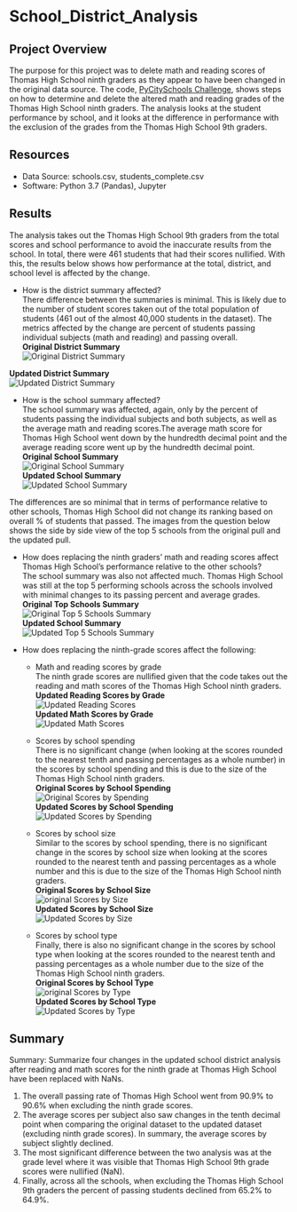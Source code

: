 # School_District_Analysis

## Project Overview
The purpose for this project was to delete math and reading scores of Thomas High School ninth graders as they appear to have been changed in the original data source. The code, [PyCitySchools Challenge](https://github.com/jinnabelle/School_District_Analysis/blob/main/PyCitySchools_Challenge.ipynb), shows steps on how to determine and delete the altered math and reading grades of the Thomas High School ninth graders. The analysis looks at the student performance by school, and it looks at the difference in performance with the exclusion of the grades from the Thomas High School 9th graders.


## Resources
- Data Source: schools.csv, students_complete.csv
- Software: Python 3.7 (Pandas), Jupyter

## Results 
The analysis takes out the Thomas High School 9th graders from the total scores and school performance to avoid the inaccurate results from the school. In total, there were 461 students that had their scores nullified. With this, the results below shows how performance at the total, district, and school level is affected by the change.

* How is the district summary affected? <br>
There difference between the summaries is minimal. This is likely due to the number of student scores taken out of the total population of students (461 out of the almost 40,000 students in the dataset).  The metrics affected by the change are percent of students passing individual subjects (math and reading) and passing overall. <br>
**Original District Summary**<br>
![Original District Summary](https://github.com/jinnabelle/School_District_Analysis/blob/main/Resources/District%20Summary%20_original.png?raw=true)<br>

**Updated District Summary**<br>
![Updated District Summary](https://github.com/jinnabelle/School_District_Analysis/blob/main/Resources/District%20Summary%20_updated.png?raw=true)<br>

* How is the school summary affected?<br>
The school summary was affected, again, only by the percent of students passing the individual subjects and both subjects, as well as the average math and reading scores.The average math score for Thomas High School went down by the hundredth decimal point and the average reading score went up by the hundredth decimal point. <br>
**Original School Summary**<br>
![Original School Summary](https://github.com/jinnabelle/School_District_Analysis/blob/main/Resources/School%20Summary%20_original.png?raw=true)<br>
**Updated School Summary**<br>
![Updated School Summary](https://github.com/jinnabelle/School_District_Analysis/blob/main/Resources/School%20Summary%20_updated.png?raw=true)<br>


The differences are so minimal that in terms of performance relative to other schools, Thomas High School did not change its ranking based on overall % of students that passed. The images from the question below shows the side by side view of the top 5 schools from the original pull and the updated pull.<br>

* How does replacing the ninth graders’ math and reading scores affect Thomas High School’s performance relative to the other schools?<br>
The school summary was also not affected much. Thomas High School was still at the top 5 performing schools across the schools involved with minimal changes to its passing percent and average grades. <br>
**Original Top Schools Summary**<br>
![Original Top 5 Schools Summary](https://github.com/jinnabelle/School_District_Analysis/blob/main/Resources/Top%20Schools%20_original.png?raw=true)<br>
**Updated School Summary**<br>
![Updated Top 5 Schools Summary](https://github.com/jinnabelle/School_District_Analysis/blob/main/Resources/Top%20Schools%20_updated.png?raw=true)<br>

* How does replacing the ninth-grade scores affect the following:<br>
  * Math and reading scores by grade<br>
  The ninth grade scores are nullified given that the code takes out the reading and math scores of the Thomas High School ninth graders.<br>
  **Updated Reading Scores by Grade**<br>
   ![Updated Reading Scores](https://github.com/jinnabelle/School_District_Analysis/blob/main/Resources/Reading%20Scores%20by%20Grade.png?raw=true)<br>
  **Updated Math Scores by Grade**<br>
   ![Updated Math Scores](https://github.com/jinnabelle/School_District_Analysis/blob/main/Resources/Math%20Scores%20by%20Grade%20_updated.png?raw=true)<br>
  
  * Scores by school spending<br>
  There is no significant change (when looking at the scores rounded to the nearest tenth and passing percentages as a whole number) in the scores by school spending and this is due to the size of the Thomas High School ninth graders. <br>
  **Original Scores by School Spending**<br>
   ![Original Scores by Spending](https://github.com/jinnabelle/School_District_Analysis/blob/main/Resources/Scores%20by%20Spending%20og.png?raw=true)<br>
  **Updated Scores by School Spending**<br>
   ![Updated Scores by Spending](https://github.com/jinnabelle/School_District_Analysis/blob/main/Resources/Scores%20by%20Spending%20new.png?raw=true)<br>
  
  * Scores by school size<br>
  Similar to the scores by school spending, there is no significant change in the scores by school size when looking at the scores rounded to the nearest tenth and passing percentages as a whole number and this is due to the size of the Thomas High School ninth graders.<br>
  **Original Scores by School Size**<br>
   ![original Scores by Size](https://github.com/jinnabelle/School_District_Analysis/blob/main/Resources/Scores%20by%20Size%20og.png?raw=true)<br>
  **Updated Scores by School Size**<br>
   ![Updated Scores by Size](https://github.com/jinnabelle/School_District_Analysis/blob/main/Resources/Scores%20by%20Size%20new.png?raw=true)<br>
  
  
  * Scores by school type<br>
   Finally, there is also no significant change in the scores by school type when looking at the scores rounded to the nearest tenth and passing percentages as a whole number due to the size of the Thomas High School ninth graders.<br>
  **Original Scores by School Type**<br>
   ![original Scores by Type](https://github.com/jinnabelle/School_District_Analysis/blob/main/Resources/Scores%20by%20Type%20og.png?raw=true) <br>
  **Updated Scores by School Type**<br>
   ![Updated Scores by Type](https://github.com/jinnabelle/School_District_Analysis/blob/main/Resources/Scores%20by%20Type%20new.png?raw=true)<br>


## Summary
Summary: Summarize four changes in the updated school district analysis after reading and math scores for the ninth grade at Thomas High School have been replaced with NaNs.<br>

1. The overall passing rate of Thomas High School went from 90.9% to 90.6% when excluding the ninth grade scores. 
2. The average scores per subject also saw changes in the tenth decimal point when comparing the original dataset to the updated dataset (excluding ninth grade scores). In summary, the average scores by subject slightly declined. 
3. The most significant difference between the two analysis was at the grade level where it was visible that Thomas High School 9th grade scores were nullified (NaN). 
4. Finally, across all the schools, when excluding the Thomas High School 9th graders the percent of passing students declined from 65.2% to 64.9%.
